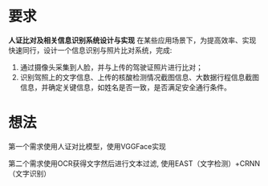 # 要求

**人证比对及相关信息识别系统设计与实现**
在某些应用场景下，为提高效率、实现快速同行，设计一个信息识别与照片比对系统，完成:

1. 通过摄像头采集到人脸，并与上传的驾驶证照片进行比对；
2. 识别驾照上的文字信息、上传的核酸检测情况截图信息、大数据行程信息截图信息，并确定关键信息，如姓名是否一致，是否满足安全通行条件。

# 想法

第一个需求使用人证对比模型，使用VGGFace实现

第二个需求使用OCR获得文字然后进行文本过滤, 使用EAST（文字检测）+CRNN（文字识别）